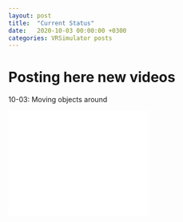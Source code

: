 ```yaml
---
layout: post
title:  "Current Status"
date:   2020-10-03 00:00:00 +0300
categories: VRSimulator posts
---
```

# Posting here new videos

10-03: Moving objects around

<iframe width="280" height="210" src="/files/Recordings/201003.mp4" frameborder="0" allowfullscreen></iframe>


            